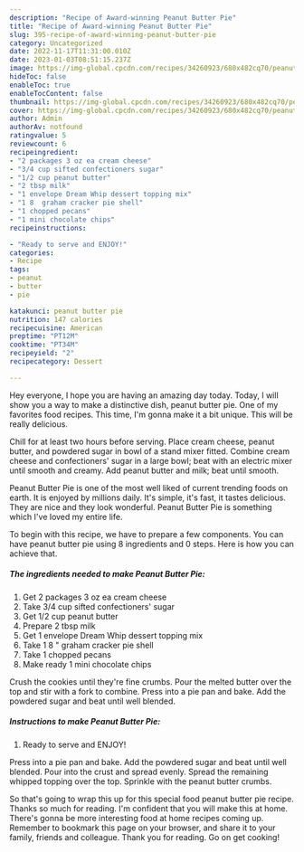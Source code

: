 ```yaml
---
description: "Recipe of Award-winning Peanut Butter Pie"
title: "Recipe of Award-winning Peanut Butter Pie"
slug: 395-recipe-of-award-winning-peanut-butter-pie
category: Uncategorized
date: 2022-11-17T11:31:00.010Z
date: 2023-01-03T08:51:15.237Z
image: https://img-global.cpcdn.com/recipes/34260923/680x482cq70/peanut-butter-pie-recipe-main-photo.jpg
hideToc: false
enableToc: true
enableTocContent: false
thumbnail: https://img-global.cpcdn.com/recipes/34260923/680x482cq70/peanut-butter-pie-recipe-main-photo.jpg
cover: https://img-global.cpcdn.com/recipes/34260923/680x482cq70/peanut-butter-pie-recipe-main-photo.jpg
author: Admin
authorAv: notfound
ratingvalue: 5
reviewcount: 6
recipeingredient:
- "2 packages 3 oz ea cream cheese"
- "3/4 cup sifted confectioners sugar"
- "1/2 cup peanut butter"
- "2 tbsp milk"
- "1 envelope Dream Whip dessert topping mix"
- "1 8  graham cracker pie shell"
- "1 chopped pecans"
- "1 mini chocolate chips"
recipeinstructions:

- "Ready to serve and ENJOY!"
categories:
- Recipe
tags:
- peanut
- butter
- pie

katakunci: peanut butter pie 
nutrition: 147 calories
recipecuisine: American
preptime: "PT12M"
cooktime: "PT34M"
recipeyield: "2"
recipecategory: Dessert

---
```



Hey everyone, I hope you are having an amazing day today. Today, I will show you a way to make a distinctive dish, peanut butter pie. One of my favorites food recipes. This time, I'm gonna make it a bit unique. This will be really delicious.

Chill for at least two hours before serving. Place cream cheese, peanut butter, and powdered sugar in bowl of a stand mixer fitted. Combine cream cheese and confectioners&#39; sugar in a large bowl; beat with an electric mixer until smooth and creamy. Add peanut butter and milk; beat until smooth.

Peanut Butter Pie is one of the most well liked of current trending foods on earth. It is enjoyed by millions daily. It's simple, it's fast, it tastes delicious. They are nice and they look wonderful. Peanut Butter Pie is something which I've loved my entire life.


To begin with this recipe, we have to prepare a few components. You can have peanut butter pie using 8 ingredients and 0 steps. Here is how you can achieve that.

<!--inarticleads1-->

##### The ingredients needed to make Peanut Butter Pie:

1. Get 2 packages 3 oz ea cream cheese
1. Take 3/4 cup sifted confectioners&#39; sugar
1. Get 1/2 cup peanut butter
1. Prepare 2 tbsp milk
1. Get 1 envelope Dream Whip dessert topping mix
1. Take 1 8 &#34; graham cracker pie shell
1. Take 1 chopped pecans
1. Make ready 1 mini chocolate chips


Crush the cookies until they&#39;re fine crumbs. Pour the melted butter over the top and stir with a fork to combine. Press into a pie pan and bake. Add the powdered sugar and beat until well blended. 

<!--inarticleads2-->

##### Instructions to make Peanut Butter Pie:


1. Ready to serve and ENJOY!

Press into a pie pan and bake. Add the powdered sugar and beat until well blended. Pour into the crust and spread evenly. Spread the remaining whipped topping over the top. Sprinkle with the peanut butter crumbs. 

So that's going to wrap this up for this special food peanut butter pie recipe. Thanks so much for reading. I'm confident that you will make this at home. There's gonna be more interesting food at home recipes coming up. Remember to bookmark this page on your browser, and share it to your family, friends and colleague. Thank you for reading. Go on get cooking!
